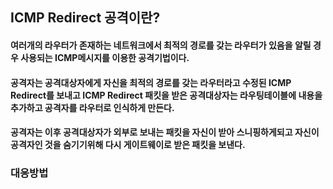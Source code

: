 ## ICMP Redirect 공격이란?
#### 여러개의 라우터가 존재하는 네트워크에서 최적의 경로를 갖는 라우터가 있음을 알릴 경우 사용되는 ICMP메시지를 이용한 공격기법이다.
#### 공격자는 공격대상자에게 자신을 최적의 경로를 갖는 라우터라고 수정된 ICMP Redirect를 보내고 ICMP Redirect 패킷을 받은 공격대상자는 라우팅테이블에 내용을 추가하고 공격자를 라우터로 인식하게 만든다.
#### 공격자는 이후 공격대상자가 외부로 보내는 패킷을 자신이 받아 스니핑하게되고 자신이 공격자인 것을 숨기기위해 다시 게이트웨이로 받은 패킷을 보낸다.


### 대응방법
